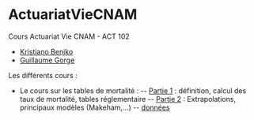 # ActuariatVieCNAM
Cours Actuariat Vie CNAM - ACT 102 
- [Kristiano Benjko](https://www.linkedin.com/in/kristianobejko/)
- [Guillaume Gorge](https://www.linkedin.com/in/guillaume-gorge-05340a8/)


Les différents cours : 
- Le cours sur les tables de mortalité : 
-- [Partie 1](https://github.com/RessourcesActuariat/ActuariatVieCNAM/blob/main/Table%20de%20Mortalit%C3%A9%20-%20Partie%201.ipynb) : définition, calcul des taux de mortalité, tables réglementaire
-- [Partie 2](https://github.com/RessourcesActuariat/ActuariatVieCNAM/blob/main/Table%20de%20Mortalit%C3%A9%20-%20Partie%202.ipynb) : Extrapolations, principaux modèles (Makeham,...)
-- [données](https://github.com/RessourcesActuariat/ActuariatVieCNAM/tree/main/DataActuariat)
